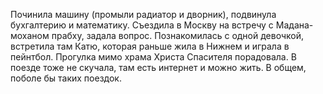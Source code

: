 Починила машину (промыли радиатор и дворник), подвинула бухгалтерию и математику. Съездила в Москву на встречу с Мадана-моханом прабху, задала вопрос. Познакомилась с одной девочкой, встретила там Катю, которая раньше жила в Нижнем и играла в пейнтбол. Прогулка мимо храма Христа Спасителя порадовала. В поезде тоже не скучала, там есть интернет и можно жить. В общем, поболе бы таких поездок.